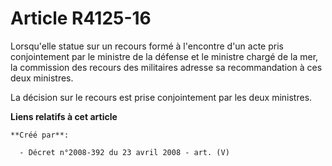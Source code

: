 # Article R4125-16

Lorsqu'elle statue sur un recours formé à l'encontre d'un acte pris conjointement par le ministre de la défense et le
ministre chargé de la mer, la commission des recours des militaires adresse sa recommandation à ces deux ministres.

La décision sur le recours est prise conjointement par les deux ministres.

**Liens relatifs à cet article**

	**Créé par**:

	  - Décret n°2008-392 du 23 avril 2008 - art. (V)
